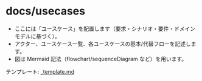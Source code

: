 # docs/usecases

- ここには「ユースケース」を配置します（要求・シナリオ・要件・ドメインモデルに基づく）。
- アクター、ユースケース一覧、各ユースケースの基本/代替フローを記述します。
- 図は Mermaid 記法（flowchart/sequenceDiagram など）を用います。

テンプレート: [_template.md](./_template.md)

